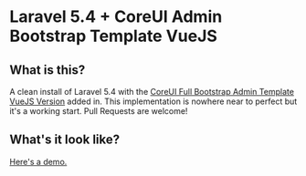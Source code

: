 # Laravel 5.4 + CoreUI Admin Bootstrap Template VueJS


## What is this?

A clean install of Laravel 5.4 with the [CoreUI Full Bootstrap Admin Template VueJS Version](https://github.com/mrholek/CoreUI-Free-Bootstrap-Admin-Template/tree/master/Vue_Full_Project) added in. This implementation is nowhere near to perfect but it's a working start. Pull Requests are welcome!


## What's it look like?

[Here's a demo.](http://coreui.io/demo/Vue_Demo/)
